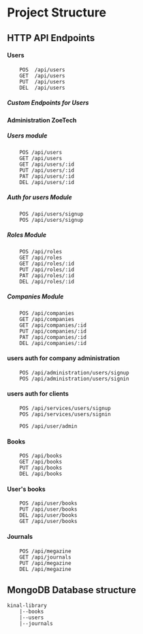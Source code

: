 # Project Structure

## HTTP API Endpoints

#### Users
```
    POS  /api/users
    GET  /api/users
    PUT  /api/users
    DEL  /api/users
```

##### Custom Endpoints for Users

#### Administration ZoeTech

##### Users module
```
    POS /api/users
    GET /api/users
    GET /api/users/:id
    PUT /api/users/:id
    PAT /api/users/:id
    DEL /api/users/:id
```

##### Auth for users Module
```
    POS /api/users/signup
    POS /api/users/signup
```

##### Roles Module
```
    POS /api/roles
    GET /api/roles
    GET /api/roles/:id
    PUT /api/roles/:id
    PAT /api/roles/:id
    DEL /api/roles/:id
```

##### Companies Module
```
    POS /api/companies
    GET /api/companies
    GET /api/companies/:id
    PUT /api/companies/:id
    PAT /api/companies/:id
    DEL /api/companies/:id
```




#### users auth for company administration

```
    POS /api/administration/users/signup
    POS /api/administration/users/signin
```

#### users auth for clients

```
    POS /api/services/users/signup
    POS /api/services/users/signin
```



```
    POS /api/user/admin
```

#### Books
```
    POS /api/books
    GET /api/books
    PUT /api/books
    DEL /api/books
```

#### User's books
```
    POS /api/user/books
    PUT /api/user/books
    DEL /api/user/books
    GET /api/user/books

```

#### Journals
```
    POS /api/megazine
    GET /api/journals
    PUT /api/megazine
    DEL /api/megazine
```

## MongoDB Database structure
```
kinal-library
    |--books
    |--users
    |--journals    
```

